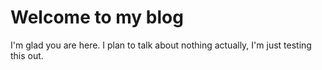# Welcome to my blog

I'm glad you are here. I plan to talk about nothing actually, I'm just testing this out.

